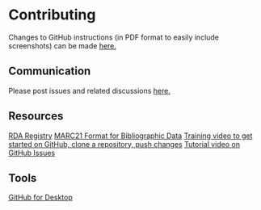 # Contributing
Changes to GitHub instructions (in PDF format to easily include screenshots) can be made [here.](https://docs.google.com/document/d/16wvAdmBgvGb1esU_5XGWY9Jhs19XNt7kdPhJjLArUic/edit?usp=sharing)
## Communication
Please post issues and related discussions [here.](https://github.com/uwlib-cams/MARC2RDA/issues)
## Resources
[RDA Registry](http://www.rdaregistry.info/)
[MARC21 Format for Bibliographic Data](https://www.loc.gov/marc/bibliographic/)
[Training video to get started on GitHub, clone a repository, push changes](https://www.youtube.com/watch?v=iv8rSLsi1xo)
[Tutorial video on GitHub Issues](https://www.youtube.com/watch?v=TJlYiMp8FuY)
## Tools
[GitHub for Desktop](https://desktop.github.com/)
